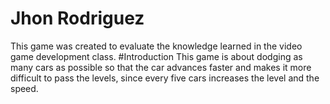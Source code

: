 # Jhon Rodriguez
This game was created to evaluate the knowledge learned in the video game development class. 
#Introduction 
This game is about dodging as many cars as possible so that the car advances faster and makes it more difficult to pass the levels, since every five cars increases the level and the speed.  
